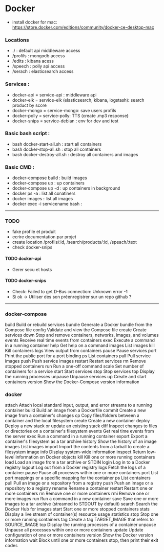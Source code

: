 # Docker
  - install docker for mac: https://store.docker.com/editions/community/docker-ce-desktop-mac 
  
### Locations
  - ./ : default api middleware access
  - /profils : mongodb access
  - /edits : kibana acess
  - /speech : polly api access
  - /serach : elasticsearch access

### Services :
- docker-api = service-api : middleware api
- docker-elk = service-elk (elasticsearch, kibana, logstash): search product by score
- docker-mongo = service-mongo: save users profils
- docker-polly = service-polly: TTS (create .mp3 response)
- docker-snips = service-debian : env for dev and test 

### Basic bash script : 
- bash docker-start-all.sh : start all containers
- bash docker-stop-all.sh : stop all containers
- bash docker-destroy-all.sh : destroy all containers and images

### Basic CMD : 
- docker-compose build : build images
- docker-compose up : up containers
- docker-compose up -d : up containers in background
- docker ps -a : list all conatiners
- docker images : list all images
- docker exec -i servicename bash : 

---------------------------
### TODO
  - fake profile et produit
  - ecrire documentation par projet
  - create location /profils/:id, /search/products/:id, /speach/:text
  - check docker-snips

#### TODO docker-api
- Gerer secu et hosts

#### TODO docker-snips
- Check: Failed to get D-Bus connection: Unknown error -1
- Si ok -> Utiliser des son préenregistrer sur un repo github ?

---------------------------

### docker-compose
 build              Build or rebuild services
  bundle             Generate a Docker bundle from the Compose file
  config             Validate and view the Compose file
  create             Create services
  down               Stop and remove containers, networks, images, and volumes
  events             Receive real time events from containers
  exec               Execute a command in a running container
  help               Get help on a command
  images             List images
  kill               Kill containers
  logs               View output from containers
  pause              Pause services
  port               Print the public port for a port binding
  ps                 List containers
  pull               Pull service images
  push               Push service images
  restart            Restart services
  rm                 Remove stopped containers
  run                Run a one-off command
  scale              Set number of containers for a service
  start              Start services
  stop               Stop services
  top                Display the running processes
  unpause            Unpause services
  up                 Create and start containers
  version            Show the Docker-Compose version information


### docker
  attach      Attach local standard input, output, and error streams to a running container
  build       Build an image from a Dockerfile
  commit      Create a new image from a container's changes
  cp          Copy files/folders between a container and the local filesystem
  create      Create a new container
  deploy      Deploy a new stack or update an existing stack
  diff        Inspect changes to files or directories on a container's filesystem
  events      Get real time events from the server
  exec        Run a command in a running container
  export      Export a container's filesystem as a tar archive
  history     Show the history of an image
  images      List images
  import      Import the contents from a tarball to create a filesystem image
  info        Display system-wide information
  inspect     Return low-level information on Docker objects
  kill        Kill one or more running containers
  load        Load an image from a tar archive or STDIN
  login       Log in to a Docker registry
  logout      Log out from a Docker registry
  logs        Fetch the logs of a container
  pause       Pause all processes within one or more containers
  port        List port mappings or a specific mapping for the container
  ps          List containers
  pull        Pull an image or a repository from a registry
  push        Push an image or a repository to a registry
  rename      Rename a container
  restart     Restart one or more containers
  rm          Remove one or more containers
  rmi         Remove one or more images
  run         Run a command in a new container
  save        Save one or more images to a tar archive (streamed to STDOUT by default)
  search      Search the Docker Hub for images
  start       Start one or more stopped containers
  stats       Display a live stream of container(s) resource usage statistics
  stop        Stop one or more running containers
  tag         Create a tag TARGET_IMAGE that refers to SOURCE_IMAGE
  top         Display the running processes of a container
  unpause     Unpause all processes within one or more containers
  update      Update configuration of one or more containers
  version     Show the Docker version information
  wait        Block until one or more containers stop, then print their exit codes